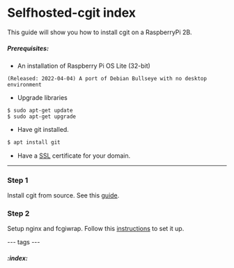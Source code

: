 # Selfhosted-cgit index

This guide will show you how to install cgit on a RaspberryPi 2B.

##### Prerequisites:

- An installation of Raspberry Pi OS Lite (32-bit)

`(Released: 2022-04-04) A port of Debian Bullseye with no desktop environment`

- Upgrade libraries

```
$ sudo apt-get update
$ sudo apt-get upgrade
```

- Have git installed.

```sh
$ apt install git
```

- Have a [SSL](ssl.md) certificate for your domain.
---

### Step 1

Install cgit from source. See this [guide](/web-development/selfhosted-cgit/cgit.md).

### Step 2

Setup nginx and fcgiwrap. Follow this [instructions](/web-development/selfhosted-cgit/nginx-server.md) to set it up.

--- tags ---
##### :index:

